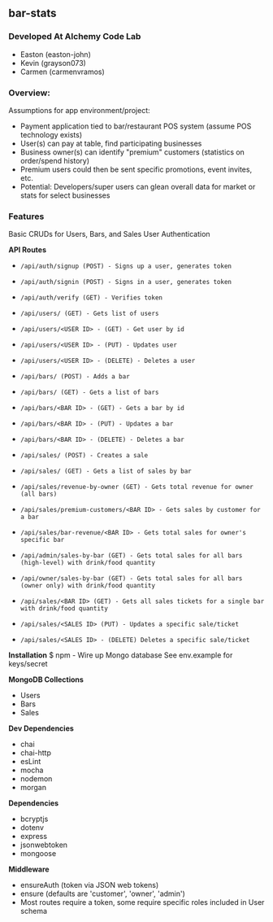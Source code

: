 ## bar-stats

### Developed At Alchemy Code Lab
* Easton (easton-john)
* Kevin (grayson073)
* Carmen (carmenvramos)

### Overview:

Assumptions for app environment/project:
* Payment application tied to bar/restaurant POS system (assume POS technology exists)
* User(s) can pay at table, find participating businesses
* Business owner(s) can identify "premium" customers (statistics on order/spend history)
* Premium users could then be sent specific promotions, event invites, etc.
* Potential: Developers/super users can glean overall data for market or stats for select businesses

### Features
Basic CRUDs for Users, Bars, and Sales
User Authentication

 **API Routes**
 *     /api/auth/signup (POST) - Signs up a user, generates token
 *     /api/auth/signin (POST) - Signs in a user, generates token
 *     /api/auth/verify (GET) - Verifies token
 *     /api/users/ (GET) - Gets list of users
 *     /api/users/<USER ID> - (GET) - Get user by id
 *     /api/users/<USER ID> - (PUT) - Updates user
 *     /api/users/<USER ID> - (DELETE) - Deletes a user
 *     /api/bars/ (POST) - Adds a bar
 *     /api/bars/ (GET) - Gets a list of bars
 *     /api/bars/<BAR ID> - (GET) - Gets a bar by id
 *     /api/bars/<BAR ID> - (PUT) - Updates a bar
 *     /api/bars/<BAR ID> - (DELETE) - Deletes a bar
 *     /api/sales/ (POST) - Creates a sale
 *     /api/sales/ (GET) - Gets a list of sales by bar
 *     /api/sales/revenue-by-owner (GET) - Gets total revenue for owner (all bars)
 *     /api/sales/premium-customers/<BAR ID> - Gets sales by customer for a bar
 *     /api/sales/bar-revenue/<BAR ID> - Gets total sales for owner's specific bar
 *     /api/admin/sales-by-bar (GET) - Gets total sales for all bars (high-level) with drink/food quantity
 *     /api/owner/sales-by-bar (GET) - Gets total sales for all bars (owner only) with drink/food quantity
 *     /api/sales/<BAR ID> (GET) - Gets all sales tickets for a single bar with drink/food quantity
 *     /api/sales/<SALES ID> (PUT) - Updates a specific sale/ticket
 *     /api/sales/<SALES ID> - (DELETE) Deletes a specific sale/ticket
 
 **Installation**
$ npm -
Wire up Mongo database
See env.example for keys/secret

 **MongoDB Collections**
 * Users
 * Bars
 * Sales
 
**Dev Dependencies**
* chai
* chai-http
* esLint
* mocha
* nodemon
* morgan

**Dependencies**
* bcryptjs
* dotenv
* express
* jsonwebtoken
* mongoose
 
 **Middleware**
 * ensureAuth (token via JSON web tokens)
 * ensure<role> (defaults are 'customer', 'owner', 'admin')
 * Most routes require a token, some require specific roles included in User schema
 
